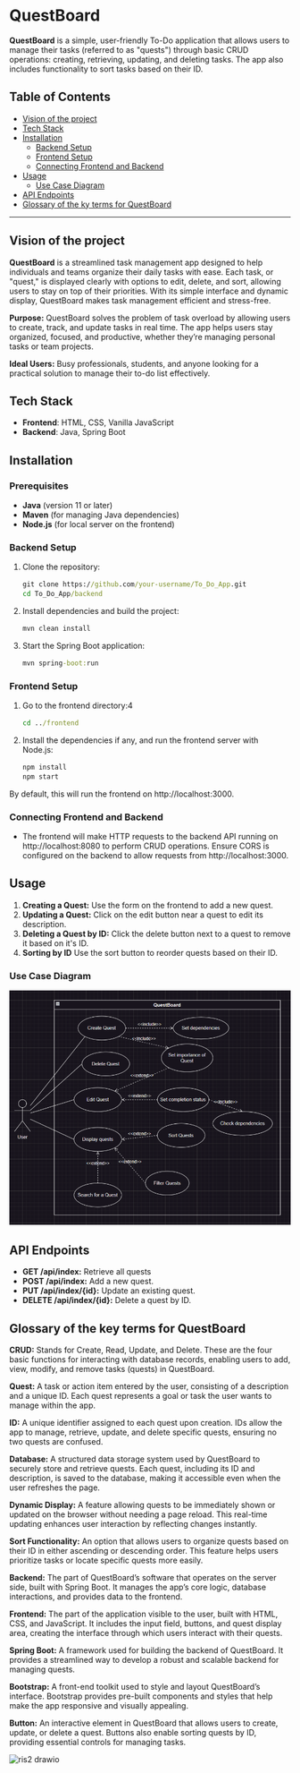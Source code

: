 # QuestBoard

**QuestBoard** is a simple, user-friendly To-Do application that allows users to manage their tasks (referred to as "quests") through basic CRUD operations: creating, retrieving, updating, and deleting tasks. The app also includes functionality to sort tasks based on their ID.

## Table of Contents
- [Vision of the project](#vision-of-the-project)
- [Tech Stack](#tech-stack)
- [Installation](#installation)
  - [Backend Setup](#backend-setup)
  - [Frontend Setup](#frontend-setup)
  - [Connecting Frontend and Backend](#connecting-frontend-and-backend)
- [Usage](#usage)
  - [Use Case Diagram](#use-case-diagram)
- [API Endpoints](#api-endpoints)
- [Glossary of the ky terms for QuestBoard](#glossary-of-the-key-terms-for-questboard)

---

## Vision of the project
**QuestBoard** is a streamlined task management app designed to help individuals and teams organize their daily tasks with ease. Each task, or "quest," is displayed clearly with options to edit, delete, and sort, allowing users to stay on top of their priorities. With its simple interface and dynamic display, QuestBoard makes task management efficient and stress-free.

**Purpose:** QuestBoard solves the problem of task overload by allowing users to create, track, and update tasks in real time. The app helps users stay organized, focused, and productive, whether they’re managing personal tasks or team projects.

**Ideal Users:** Busy professionals, students, and anyone looking for a practical solution to manage their to-do list effectively.

## Tech Stack
- **Frontend**: HTML, CSS, Vanilla JavaScript
- **Backend**: Java, Spring Boot

## Installation

### Prerequisites
- **Java** (version 11 or later)
- **Maven** (for managing Java dependencies)
- **Node.js** (for local server on the frontend)

### Backend Setup
1. Clone the repository:
   ```cmd
   git clone https://github.com/your-username/To_Do_App.git
   cd To_Do_App/backend
   ```
2. Install dependencies and build the project:
   ```cmd
   mvn clean install
   ```
3. Start the Spring Boot application:
    ```cmd
    mvn spring-boot:run
    ```

### Frontend Setup
1. Go to the frontend directory:4
    ```cmd
    cd ../frontend
    ```
2. Install the dependencies if any, and run the frontend server with Node.js:
    ```cmd
    npm install
    npm start
    ```
By default, this will run the frontend on http://localhost:3000.

### Connecting Frontend and Backend
- The frontend will make HTTP requests to the backend API running on http://localhost:8080 to perform CRUD operations. Ensure CORS is configured on the backend to allow requests from http://localhost:3000.

## Usage
1. **Creating a Quest:** Use the form on the frontend to add a new quest.
2. **Updating a Quest:** Click on the edit button near a quest to edit its description.
3. **Deleting a Quest by ID:** Click the delete button next to a quest to remove it based on it's ID.
4. **Sorting by ID** Use the sort button to reorder quests based on their ID.

### Use Case Diagram

![UCD](UCD/UCD_1_1.png)

## API Endpoints
- **GET /api/index:** Retrieve all quests
- **POST /api/index:** Add a new quest.
- **PUT /api/index/{id}:** Update an existing quest.
- **DELETE /api/index/{id}:** Delete a quest by ID.

## Glossary of the key terms for QuestBoard
**CRUD:** Stands for Create, Read, Update, and Delete. These are the four basic functions for interacting with database records, enabling users to add, view, modify, and remove tasks (quests) in QuestBoard.

**Quest:** A task or action item entered by the user, consisting of a description and a unique ID. Each quest represents a goal or task the user wants to manage within the app.

**ID:** A unique identifier assigned to each quest upon creation. IDs allow the app to manage, retrieve, update, and delete specific quests, ensuring no two quests are confused.

**Database:** A structured data storage system used by QuestBoard to securely store and retrieve quests. Each quest, including its ID and description, is saved to the database, making it accessible even when the user refreshes the page.

**Dynamic Display:** A feature allowing quests to be immediately shown or updated on the browser without needing a page reload. This real-time updating enhances user interaction by reflecting changes instantly.

**Sort Functionality:** An option that allows users to organize quests based on their ID in either ascending or descending order. This feature helps users prioritize tasks or locate specific quests more easily.

**Backend:** The part of QuestBoard’s software that operates on the server side, built with Spring Boot. It manages the app’s core logic, database interactions, and provides data to the frontend.

**Frontend:** The part of the application visible to the user, built with HTML, CSS, and JavaScript. It includes the input field, buttons, and quest display area, creating the interface through which users interact with their quests.

**Spring Boot:** A framework used for building the backend of QuestBoard. It provides a streamlined way to develop a robust and scalable backend for managing quests.

**Bootstrap:** A front-end toolkit used to style and layout QuestBoard’s interface. Bootstrap provides pre-built components and styles that help make the app responsive and visually appealing.

**Button:** An interactive element in QuestBoard that allows users to create, update, or delete a quest. Buttons also enable sorting quests by ID, providing essential controls for managing tasks.

![ris2 drawio](https://github.com/user-attachments/assets/8b778b06-9b31-4ea9-b210-25891e15fdf2)

